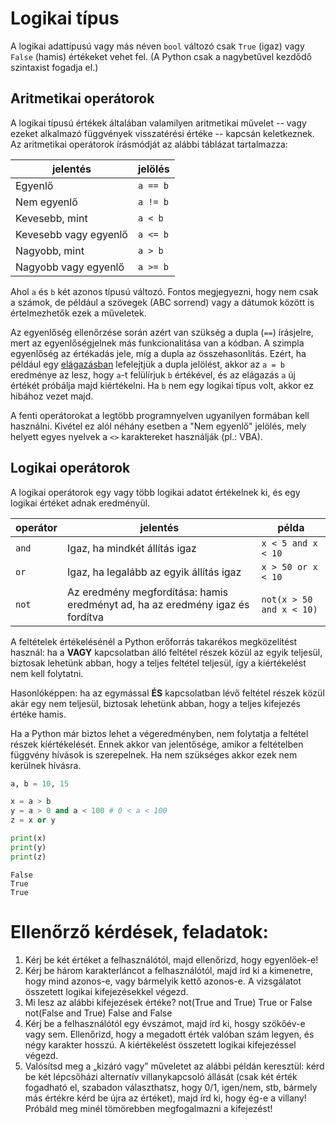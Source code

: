 # Logikai típus
A logikai adattípusú vagy más néven `bool` változó csak `True` (igaz) vagy `False` (hamis) értékeket vehet fel. (A Python csak a nagybetűvel kezdődő szintaxist fogadja el.)

## Aritmetikai operátorok
A logikai típusú értékek általában valamilyen aritmetikai művelet -- vagy ezeket alkalmazó függvények visszatérési értéke -- kapcsán keletkeznek. Az aritmetikai operátorok írásmódját az alábbi táblázat tartalmazza:

jelentés|jelölés
-|-
Egyenlő|`a == b`
Nem egyenlő|`a != b`
Kevesebb, mint|`a < b`
Kevesebb vagy egyenlő|`a <= b`
Nagyobb, mint|`a > b`
Nagyobb vagy egyenlő|`a >= b`

Ahol `a` és `b` két azonos típusú változó. Fontos megjegyezni, hogy nem csak a számok, de például a szövegek (ABC sorrend) vagy a dátumok között is értelmezhetők ezek a műveletek. 

Az egyenlőség ellenőrzése során azért van szükség a dupla (`==`) írásjelre, mert az egyenlőségjelnek más funkcionalitása van a kódban. A szimpla egyenlőség az értékadás jele, míg a dupla az összehasonlítás. Ezért, ha például egy [elágazásban](/content/python_basic/if_statement) lefelejtjük a dupla jelölést, akkor az `a = b` eredménye az lesz, hogy `a`-t felülírjuk `b` értékével, és az elágazás `a` új értékét próbálja majd kiértékelni. Ha `b` nem egy logikai típus volt, akkor ez hibához vezet majd.

A fenti operátorokat a legtöbb programnyelven ugyanilyen formában kell használni. Kivétel ez alól néhány esetben a "Nem egyenlő" jelölés, mely helyett egyes nyelvek a `<>` karaktereket használják (pl.: VBA).

## Logikai operátorok
A logikai operátorok egy vagy több logikai adatot értékelnek ki, és egy logikai értéket adnak eredményül. 

operátor|jelentés|példa
-|-|-
`and`|Igaz, ha mindkét állítás igaz|`x < 5 and x < 10`
`or`|Igaz, ha legalább az egyik állítás igaz|`x > 50 or x < 10`
`not`|Az eredmény megfordítása: hamis eredményt ad, ha az eredmény igaz és fordítva|`not(x > 50 and x < 10)`

A feltételek értékelésénél a Python erőforrás takarékos megközelítést használ: ha a **VAGY** kapcsolatban álló feltétel részek közül az egyik teljesül, biztosak lehetünk abban, hogy a teljes feltétel teljesül, így a kiértékelést nem kell folytatni.

Hasonlóképpen: ha az egymással **ÉS** kapcsolatban lévő feltétel részek közül akár egy nem teljesül, biztosak lehetünk abban, hogy a teljes kifejezés értéke hamis.

Ha a Python már biztos lehet a végeredményben, nem folytatja a feltétel részek kiértékelését. Ennek akkor van jelentősége, amikor a feltételben függvény hívások is szerepelnek. Ha nem szükséges akkor ezek nem kerülnek hívásra.
```python
a, b = 10, 15

x = a > b
y = a > 0 and a < 100 # 0 < a < 100
z = x or y

print(x)
print(y)
print(z)
```
```
False
True
True
```
# Ellenőrző kérdések, feladatok:
1. Kérj be két értéket a felhasználótól, majd ellenőrizd, hogy egyenlőek-e!
2. Kérj be három karakterláncot a felhasználótól, majd írd ki a kimenetre, hogy mind azonos-e, vagy bármelyik kettő azonos-e. A vizsgálatot összetett logikai kifejezésekkel végezd.
3. Mi lesz az alábbi kifejezések értéke?
not(True and True)
True or False
not(False and True)
False and False
4. Kérj be a felhasználótól egy évszámot, majd írd ki, hosgy szökőév-e vagy sem. Ellenőrizd, hogy a megadott érték valóban szám legyen, és négy karakter hosszú. A kiértékelést összetett logikai kifejezéssel végezd.
5. Valósítsd meg a „kizáró vagy” műveletet az alábbi példán keresztül: kérd be két lépcsőházi alternatív villanykapcsoló állását (csak két érték fogadható el, szabadon választhatsz, hogy 0/1, igen/nem, stb, bármely más értékre kérd be újra az értéket), majd írd ki, hogy ég-e a villany! Próbáld meg minél tömörebben megfogalmazni a kifejezést!
